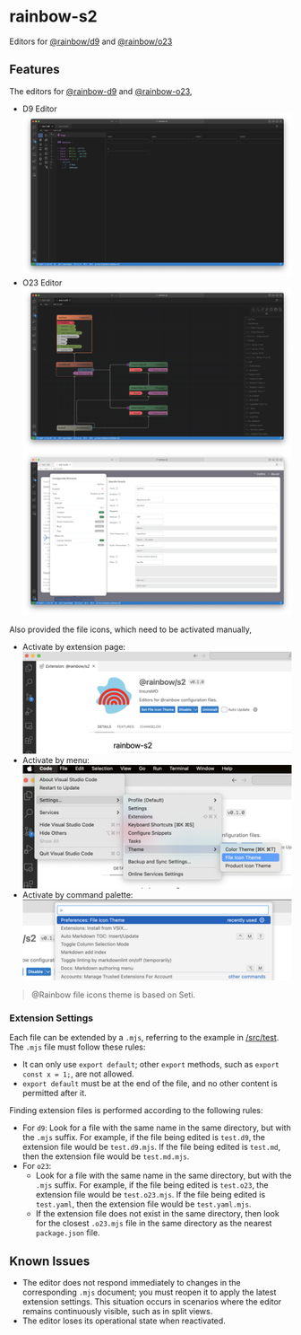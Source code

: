 # rainbow-s2

Editors for [@rainbow/d9](https://github.com/InsureMO/rainbow-d9) and [@rainbow/o23](https://github.com/InsureMO/rainbow-o23)

## Features

The editors for [@rainbow-d9](https://github.com/InsureMO/rainbow-d9) and [@rainbow-o23](https://github.com/InsureMO/rainbow-o23),

- D9 Editor
  ![d9-dark](./media/d9-dark.png)
- O23 Editor
  ![o23-dark](./media/o23-dark.png)
  ![o23-light](./media/o23-light.png)

Also provided the file icons, which need to be activated manually,

- Activate by extension page:
  ![activate-by-extension-page](./media/file-icons-from-extension.png)
- Activate by menu:
  ![activate-by-menu](./media/file-icons-from-menu.png)
- Activate by command palette:
  ![activate-by-command-palette](./media/file-icons-from-command.png)

> @Rainbow file icons theme is based on Seti.

### Extension Settings

Each file can be extended by a `.mjs`, referring to the example in [/src/test](https://github.com/InsureMO/rainbow-s2/tree/main/src/test).
The `.mjs` file must follow these rules:

- It can only use `export default`; other `export` methods, such as `export const x = 1;`, are not allowed.
- `export default` must be at the end of the file, and no other content is permitted after it.

Finding extension files is performed according to the following rules:

- For `d9`: Look for a file with the same name in the same directory, but with the `.mjs` suffix. For example, if the file being edited is
  `test.d9`, the extension file would be `test.d9.mjs`. If the file being edited is `test.md`, then the extension file would be
  `test.md.mjs`.
- For `o23`:
	- Look for a file with the same name in the same directory, but with the `.mjs` suffix. For example, if the file being edited is
	  `test.o23`, the extension file would be `test.o23.mjs`. If the file being edited is `test.yaml`, then the extension file would be
	  `test.yaml.mjs`.
	- If the extension file does not exist in the same directory, then look for the closest `.o23.mjs` file in the same directory as the
	  nearest `package.json` file.

## Known Issues

- The editor does not respond immediately to changes in the corresponding `.mjs` document; you must reopen it to apply the latest extension
  settings. This situation occurs in scenarios where the editor remains continuously visible, such as in split views.
- The editor loses its operational state when reactivated.

[//]: # (## Release Notes)

[//]: # (Users appreciate release notes as you update your extension.)

[//]: # (### 1.0.0)

[//]: # ()

[//]: # (Initial release of ...)

[//]: # ()

[//]: # (### 1.0.1)

[//]: # ()

[//]: # (Fixed issue #.)

[//]: # ()

[//]: # (### 1.1.0)

[//]: # ()

[//]: # (Added features X, Y, and Z.)


